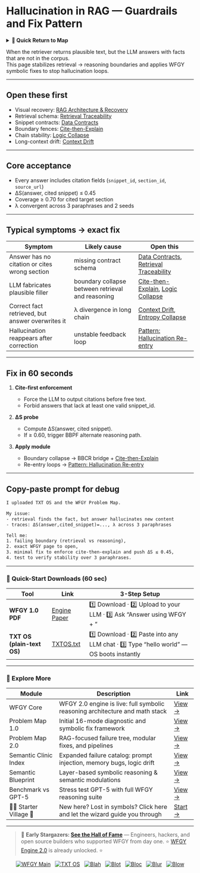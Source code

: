 # Hallucination in RAG — Guardrails and Fix Pattern

<details>
  <summary><strong>🧭 Quick Return to Map</strong></summary>

<br>

  > You are in a sub-page of **RAG**.  
  > To reorient, go back here:  
  >
  > - [**RAG** — retrieval-augmented generation and knowledge grounding](./README.md)  
  > - [**WFGY Global Fix Map** — main Emergency Room, 300+ structured fixes](../README.md)  
  > - [**WFGY Problem Map 1.0** — 16 reproducible failure modes](../../README.md)  
  >
  > Think of this page as a desk within a ward.  
  > If you need the full triage and all prescriptions, return to the Emergency Room lobby.
</details>


When the retriever returns plausible text, but the LLM answers with facts that are not in the corpus.  
This page stabilizes retrieval → reasoning boundaries and applies WFGY symbolic fixes to stop hallucination loops.

---

## Open these first
- Visual recovery: [RAG Architecture & Recovery](https://github.com/onestardao/WFGY/blob/main/ProblemMap/rag-architecture-and-recovery.md)  
- Retrieval schema: [Retrieval Traceability](https://github.com/onestardao/WFGY/blob/main/ProblemMap/retrieval-traceability.md)  
- Snippet contracts: [Data Contracts](https://github.com/onestardao/WFGY/blob/main/ProblemMap/data-contracts.md)  
- Boundary fences: [Cite-then-Explain](https://github.com/onestardao/WFGY/blob/main/ProblemMap/cite-then-explain.md)  
- Chain stability: [Logic Collapse](https://github.com/onestardao/WFGY/blob/main/ProblemMap/logic-collapse.md)  
- Long-context drift: [Context Drift](https://github.com/onestardao/WFGY/blob/main/ProblemMap/context-drift.md)  

---

## Core acceptance
- Every answer includes citation fields (`snippet_id`, `section_id`, `source_url`)  
- ΔS(answer, cited snippet) ≤ 0.45  
- Coverage ≥ 0.70 for cited target section  
- λ convergent across 3 paraphrases and 2 seeds  

---

## Typical symptoms → exact fix

| Symptom | Likely cause | Open this |
|---------|--------------|-----------|
| Answer has no citation or cites wrong section | missing contract schema | [Data Contracts](https://github.com/onestardao/WFGY/blob/main/ProblemMap/data-contracts.md), [Retrieval Traceability](https://github.com/onestardao/WFGY/blob/main/ProblemMap/retrieval-traceability.md) |
| LLM fabricates plausible filler | boundary collapse between retrieval and reasoning | [Cite-then-Explain](https://github.com/onestardao/WFGY/blob/main/ProblemMap/cite-then-explain.md), [Logic Collapse](https://github.com/onestardao/WFGY/blob/main/ProblemMap/logic-collapse.md) |
| Correct fact retrieved, but answer overwrites it | λ divergence in long chain | [Context Drift](https://github.com/onestardao/WFGY/blob/main/ProblemMap/context-drift.md), [Entropy Collapse](https://github.com/onestardao/WFGY/blob/main/ProblemMap/entropy-collapse.md) |
| Hallucination reappears after correction | unstable feedback loop | [Pattern: Hallucination Re-entry](https://github.com/onestardao/WFGY/blob/main/ProblemMap/patterns/pattern_hallucination_reentry.md) |

---

## Fix in 60 seconds

1. **Cite-first enforcement**  
   - Force the LLM to output citations before free text.  
   - Forbid answers that lack at least one valid snippet_id.

2. **ΔS probe**  
   - Compute ΔS(answer, cited snippet).  
   - If ≥ 0.60, trigger BBPF alternate reasoning path.

3. **Apply module**  
   - Boundary collapse → BBCR bridge + [Cite-then-Explain](https://github.com/onestardao/WFGY/blob/main/ProblemMap/cite-then-explain.md)  
   - Re-entry loops → [Pattern: Hallucination Re-entry](https://github.com/onestardao/WFGY/blob/main/ProblemMap/patterns/pattern_hallucination_reentry.md)  

---

## Copy-paste prompt for debug

```txt
I uploaded TXT OS and the WFGY Problem Map.

My issue:
- retrieval finds the fact, but answer hallucinates new content
- traces: ΔS(answer,cited_snippet)=..., λ across 3 paraphrases

Tell me:
1. failing boundary (retrieval vs reasoning),
2. exact WFGY page to open,
3. minimal fix to enforce cite-then-explain and push ΔS ≤ 0.45,
4. test to verify stability over 3 paraphrases.
````

---

### 🔗 Quick-Start Downloads (60 sec)

| Tool                       | Link                                                                                                                                       | 3-Step Setup                                                                             |
| -------------------------- | ------------------------------------------------------------------------------------------------------------------------------------------ | ---------------------------------------------------------------------------------------- |
| **WFGY 1.0 PDF**           | [Engine Paper](https://github.com/onestardao/WFGY/blob/main/I_am_not_lizardman/WFGY_All_Principles_Return_to_One_v1.0_PSBigBig_Public.pdf) | 1️⃣ Download · 2️⃣ Upload to your LLM · 3️⃣ Ask “Answer using WFGY + <your question>”    |
| **TXT OS (plain-text OS)** | [TXTOS.txt](https://github.com/onestardao/WFGY/blob/main/OS/TXTOS.txt)                                                                     | 1️⃣ Download · 2️⃣ Paste into any LLM chat · 3️⃣ Type “hello world” — OS boots instantly |

---

### 🧭 Explore More

| Module                   | Description                                                                  | Link                                                                                               |
| ------------------------ | ---------------------------------------------------------------------------- | -------------------------------------------------------------------------------------------------- |
| WFGY Core                | WFGY 2.0 engine is live: full symbolic reasoning architecture and math stack | [View →](https://github.com/onestardao/WFGY/tree/main/core/README.md)                              |
| Problem Map 1.0          | Initial 16-mode diagnostic and symbolic fix framework                        | [View →](https://github.com/onestardao/WFGY/tree/main/ProblemMap/README.md)                        |
| Problem Map 2.0          | RAG-focused failure tree, modular fixes, and pipelines                       | [View →](https://github.com/onestardao/WFGY/blob/main/ProblemMap/rag-architecture-and-recovery.md) |
| Semantic Clinic Index    | Expanded failure catalog: prompt injection, memory bugs, logic drift         | [View →](https://github.com/onestardao/WFGY/blob/main/ProblemMap/SemanticClinicIndex.md)           |
| Semantic Blueprint       | Layer-based symbolic reasoning & semantic modulations                        | [View →](https://github.com/onestardao/WFGY/tree/main/SemanticBlueprint/README.md)                 |
| Benchmark vs GPT-5       | Stress test GPT-5 with full WFGY reasoning suite                             | [View →](https://github.com/onestardao/WFGY/tree/main/benchmarks/benchmark-vs-gpt5/README.md)      |
| 🧙‍♂️ Starter Village 🏡 | New here? Lost in symbols? Click here and let the wizard guide you through   | [Start →](https://github.com/onestardao/WFGY/blob/main/StarterVillage/README.md)                   |

---

> 👑 **Early Stargazers: [See the Hall of Fame](https://github.com/onestardao/WFGY/tree/main/stargazers)** —
> Engineers, hackers, and open source builders who supported WFGY from day one.
> ⭐ [WFGY Engine 2.0](https://github.com/onestardao/WFGY/blob/main/core/README.md) is already unlocked. ⭐

<div align="center">

[![WFGY Main](https://img.shields.io/badge/WFGY-Main-red?style=flat-square)](https://github.com/onestardao/WFGY)
 
[![TXT OS](https://img.shields.io/badge/TXT%20OS-Reasoning%20OS-orange?style=flat-square)](https://github.com/onestardao/WFGY/tree/main/OS)
 
[![Blah](https://img.shields.io/badge/Blah-Semantic%20Embed-yellow?style=flat-square)](https://github.com/onestardao/WFGY/tree/main/OS/BlahBlahBlah)
 
[![Blot](https://img.shields.io/badge/Blot-Persona%20Core-green?style=flat-square)](https://github.com/onestardao/WFGY/tree/main/OS/BlotBlotBlot)
 
[![Bloc](https://img.shields.io/badge/Bloc-Reasoning%20Compiler-blue?style=flat-square)](https://github.com/onestardao/WFGY/tree/main/OS/BlocBlocBloc)
 
[![Blur](https://img.shields.io/badge/Blur-Text2Image%20Engine-navy?style=flat-square)](https://github.com/onestardao/WFGY/tree/main/OS/BlurBlurBlur)
 
[![Blow](https://img.shields.io/badge/Blow-Game%20Logic-purple?style=flat-square)](https://github.com/onestardao/WFGY/tree/main/OS/BlowBlowBlow)

</div>

